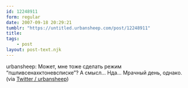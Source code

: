 ```yaml
---
id: 12248911
form: regular
date: 2007-09-18 20:29:21
tumblr: "https://untitled.urbansheep.com/post/12248911"
title:
tags:
    - post
layout: post-text.njk
---
```


<p>urbansheep: Может, мне тоже сделать режим &ldquo;пшливсенахктоневсписке&rdquo;? А смысл&hellip; Нда&hellip; Мрачный день, однако. (via <a href="http://twitter.com/urbansheep/statuses/277194362">Twitter / urbansheep</a>)</p>

